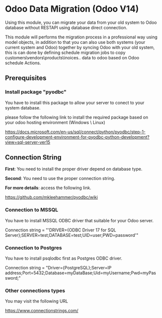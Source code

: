 # Odoo Data Migration (Odoo V14)

Using this module, you can migrate your data from your old system to Odoo database without RESTAPI using database 
direct connection.

This module will performs the migration process in a professional way using model objects, 
in addition to that you can also use both systems (your current system and Odoo) together by 
syncing Odoo with your old system,
this is can done by defining schedule migration jobs to copy customers\vendors\products\inoices\.. data 
to odoo based on Odoo schedule Actions.
        
## Prerequisites

### Install package "pyodbc"

You have to install this package to allow your server to conect to your system database.

please follow the following link to install the required package based on your odoo hosting environment (Windows \ Linux)

https://docs.microsoft.com/en-us/sql/connect/python/pyodbc/step-1-configure-development-environment-for-pyodbc-python-development?view=sql-server-ver15

    
## Connection String

**First**: You need to install the proper driver depend on database type.

**Second**: You need to use the proper connection string.

**For more details**: access the following link.

https://github.com/mkleehammer/pyodbc/wiki


### Connection to MSSQL

You have to install MSSQL ODBC driver that suitable for your Odoo server.

Connection string = "'DRIVER={ODBC Driver 17 for SQL Server};SERVER=test;DATABASE=test;UID=user;PWD=password'"


### Connection to Postgres

You have to install psqlodbc first as Postgres ODBC driver.

Connection string = "Driver={PostgreSQL};Server=IP address;Port=5432;Database=myDataBase;Uid=myUsername;Pwd=myPassword;"


### Other connections types 

You may visit the following URL 

https://www.connectionstrings.com/
